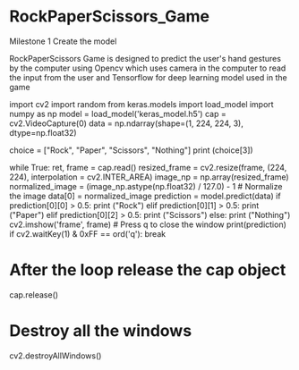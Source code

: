 # RockPaperScissors_Game
Milestone 1 Create the model

RockPaperScissors Game is designed to predict the user's hand gestures by the computer using Opencv which uses camera in the computer to read the input from the user and Tensorflow for deep learning model used in the game

import cv2
import random
from keras.models import load_model
import numpy as np
model = load_model('keras_model.h5')
cap = cv2.VideoCapture(0)
data = np.ndarray(shape=(1, 224, 224, 3), dtype=np.float32)

choice = ["Rock", "Paper", "Scissors", "Nothing"]
print (choice[3])

while True: 
    ret, frame = cap.read()
    resized_frame = cv2.resize(frame, (224, 224), interpolation = cv2.INTER_AREA)
    image_np = np.array(resized_frame)
    normalized_image = (image_np.astype(np.float32) / 127.0) - 1 # Normalize the image
    data[0] = normalized_image
    prediction = model.predict(data)
    if prediction[0][0] > 0.5:
        print ("Rock")
    elif prediction[0][1] > 0.5:
        print ("Paper")
    elif prediction[0][2] > 0.5:
        print ("Scissors")
    else:
        print ("Nothing")
    cv2.imshow('frame', frame)
    # Press q to close the window
    print(prediction)
    if cv2.waitKey(1) & 0xFF == ord('q'):
        break
            
# After the loop release the cap object
cap.release()
# Destroy all the windows
cv2.destroyAllWindows()
